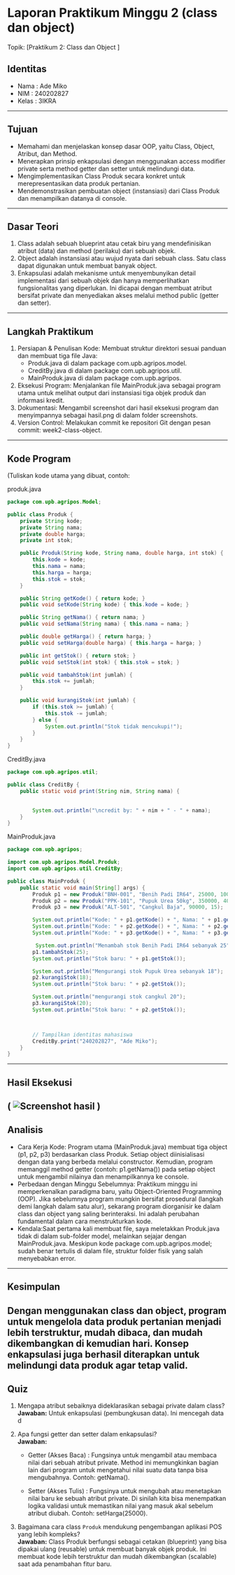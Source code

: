 # Laporan Praktikum Minggu 2 (class dan object)
Topik: [Praktikum 2: Class dan Object ]

## Identitas
- Nama  : Ade Miko
- NIM   : 240202827
- Kelas : 3IKRA

---

## Tujuan
- Memahami dan menjelaskan konsep dasar OOP, yaitu Class, Object, Atribut, dan Method. 
- Menerapkan prinsip enkapsulasi dengan menggunakan access modifier private serta method getter dan setter untuk melindungi data.
- Mengimplementasikan Class Produk secara konkret untuk merepresentasikan data produk pertanian.
- Mendemonstrasikan pembuatan object (instansiasi) dari Class Produk dan menampilkan datanya di console. 
---

## Dasar Teori
1. Class adalah sebuah blueprint atau cetak biru yang mendefinisikan atribut (data) dan method (perilaku) dari sebuah objek.
2. Object adalah instansiasi atau wujud nyata dari sebuah class. Satu class dapat digunakan untuk membuat banyak object.
3. Enkapsulasi adalah mekanisme untuk menyembunyikan detail implementasi dari sebuah objek dan hanya memperlihatkan fungsionalitas yang diperlukan. Ini dicapai dengan membuat atribut bersifat private dan menyediakan akses melalui method public (getter dan setter).

---

## Langkah Praktikum
1. Persiapan & Penulisan Kode: Membuat struktur direktori sesuai panduan dan membuat tiga file Java:
   - Produk.java di dalam package com.upb.agripos.model.
   - CreditBy.java di dalam package com.upb.agripos.util.
   - MainProduk.java di dalam package com.upb.agripos.
2. Eksekusi Program: Menjalankan file MainProduk.java sebagai program utama untuk melihat output dari instansiasi tiga objek produk dan informasi kredit.
3. Dokumentasi: Mengambil screenshot dari hasil eksekusi program dan menyimpannya sebagai hasil.png di dalam folder screenshots.
4. Version Control: Melakukan commit ke repositori Git dengan pesan commit: week2-class-object.
---

## Kode Program
(Tuliskan kode utama yang dibuat, contoh:  

produk.java
```java 
package com.upb.agripos.Model;

public class Produk {
    private String kode;
    private String nama;
    private double harga;
    private int stok;

    public Produk(String kode, String nama, double harga, int stok) {
        this.kode = kode;
        this.nama = nama;
        this.harga = harga;
        this.stok = stok;
    }

    public String getKode() { return kode; }
    public void setKode(String kode) { this.kode = kode; }

    public String getNama() { return nama; }
    public void setNama(String nama) { this.nama = nama; }

    public double getHarga() { return harga; }
    public void setHarga(double harga) { this.harga = harga; }

    public int getStok() { return stok; }
    public void setStok(int stok) { this.stok = stok; }

    public void tambahStok(int jumlah) {
        this.stok += jumlah;
    }

    public void kurangiStok(int jumlah) {
        if (this.stok >= jumlah) {
            this.stok -= jumlah;
        } else {
            System.out.println("Stok tidak mencukupi!");
        }
    }
}
```
CreditBy.java
```java
package com.upb.agripos.util;

public class CreditBy {
    public static void print(String nim, String nama) {

    
        System.out.println("\ncredit by: " + nim + " - " + nama);
    }
}
```
MainProduk.java
```java
package com.upb.agripos;

import com.upb.agripos.Model.Produk;
import com.upb.agripos.util.CreditBy;

public class MainProduk {
    public static void main(String[] args) {
        Produk p1 = new Produk("BNH-001", "Benih Padi IR64", 25000, 100);
        Produk p2 = new Produk("PPK-101", "Pupuk Urea 50kg", 350000, 40);
        Produk p3 = new Produk("ALT-501", "Cangkul Baja", 90000, 15);

        System.out.println("Kode: " + p1.getKode() + ", Nama: " + p1.getNama() + ", Harga: " + p1.getHarga() + ", Stok: " + p1.getStok());
        System.out.println("Kode: " + p2.getKode() + ", Nama: " + p2.getNama() + ", Harga: " + p2.getHarga() + ", Stok: " + p2.getStok());
        System.out.println("Kode: " + p3.getKode() + ", Nama: " + p3.getNama() + ", Harga: " + p3.getHarga() + ", Stok: " + p3.getStok());

         System.out.println("Menambah stok Benih Padi IR64 sebanyak 25");
        p1.tambahStok(25);
        System.out.println("Stok baru: " + p1.getStok());

        System.out.println("Mengurangi stok Pupuk Urea sebanyak 18");
        p2.kurangiStok(18);
        System.out.println("Stok baru: " + p2.getStok());

        System.out.println("mengurangi stok cangkul 20");
        p3.kurangiStok(20);
        System.out.println("Stok baru: " + p2.getStok());        



        // Tampilkan identitas mahasiswa
        CreditBy.print("240202827", "Ade Miko");
    }
}
```
---

## Hasil Eksekusi
(
![Screenshot hasil](/praktikum/week2-class-object/screenshots/Screenshot%202025-10-08%20143729.png)
)
---

## Analisis
- Cara Kerja Kode: Program utama (MainProduk.java) membuat tiga object (p1, p2, p3) berdasarkan class Produk. Setiap object diinisialisasi dengan data yang berbeda melalui constructor. Kemudian, program memanggil method getter (contoh: p1.getNama()) pada setiap object untuk mengambil nilainya dan menampilkannya ke console.
- Perbedaan dengan Minggu Sebelumnya: Praktikum minggu ini memperkenalkan paradigma baru, yaitu Object-Oriented Programming (OOP). Jika sebelumnya program mungkin bersifat prosedural (langkah demi langkah dalam satu alur), sekarang program diorganisir ke dalam class dan object yang saling berinteraksi. Ini adalah perubahan fundamental dalam cara menstrukturkan kode.
- Kendala:Saat pertama kali membuat file, saya meletakkan Produk.java tidak di dalam sub-folder model, melainkan sejajar dengan MainProduk.java. Meskipun kode package com.upb.agripos.model; sudah benar tertulis di dalam file, struktur folder fisik yang salah menyebabkan error.
---

## Kesimpulan
Dengan menggunakan class dan object, program untuk mengelola data produk pertanian menjadi lebih terstruktur, mudah dibaca, dan mudah dikembangkan di kemudian hari. Konsep enkapsulasi juga berhasil diterapkan untuk melindungi data produk agar tetap valid.
---

## Quiz
1. Mengapa atribut sebaiknya dideklarasikan sebagai private dalam class?  
   **Jawaban:** Untuk enkapsulasi (pembungkusan data). Ini mencegah data d

2. Apa fungsi getter dan setter dalam enkapsulasi?  
   **Jawaban:** 
   - Getter (Akses Baca) : Fungsinya untuk mengambil atau membaca nilai dari sebuah atribut private. Method ini memungkinkan bagian lain dari program untuk mengetahui nilai suatu data tanpa bisa mengubahnya. Contoh: getNama().

   - Setter (Akses Tulis) : Fungsinya untuk mengubah atau menetapkan nilai baru ke sebuah atribut private. Di sinilah kita bisa menempatkan logika validasi untuk memastikan nilai yang masuk akal sebelum atribut diubah. Contoh: setHarga(25000).


3. Bagaimana cara class `Produk` mendukung pengembangan aplikasi POS yang lebih kompleks?  
   **Jawaban:** Class Produk berfungsi sebagai cetakan (blueprint) yang bisa dipakai ulang (reusable) untuk membuat banyak objek produk. Ini membuat kode lebih terstruktur dan mudah dikembangkan (scalable) saat ada penambahan fitur baru.
